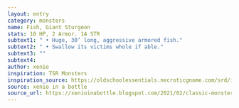 ```yaml
---
layout: entry 
category: monsters
name: Fish, Giant Sturgeon
stats: 10 HP, 2 Armor. 14 STR
subtext1: " • Huge, 30’ long, aggressive armored fish."
subtext2: " • Swallow its victims whole if able."
subtext3: ""
subtext4: 
author: xenio
inspiration: TSR Monsters
inspiration_source: https://oldschoolessentials.necroticgnome.com/srd/index.php/Monster_Descriptions
source: xenio in a bottle
source_url: https://xenioinabottle.blogspot.com/2021/02/classic-monsters-for-cairnito-part-1.html
---
```

